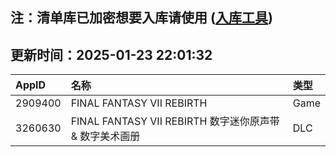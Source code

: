## 注：清单库已加密想要入库请使用 ([入库工具](https://github.com/BlankTMing/ManifestAutoUpdate/releases))

## 更新时间：2025-01-23 22:01:32
| AppID | 名称 | 类型  |
| :-------------------- | :----------------------------- | :----------- |
| 2909400 | FINAL FANTASY VII REBIRTH| Game |
| 3260630 | FINAL FANTASY VII REBIRTH 数字迷你原声带 & 数字美术画册| DLC |
